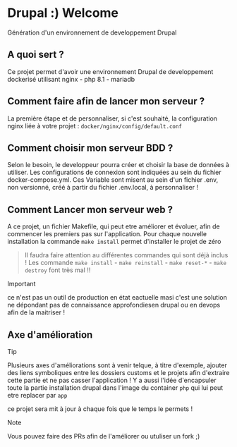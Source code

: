 # Drupal :) Welcome

Génération d'un environnement de developpement Drupal

## A quoi sert ?

Ce projet permet d'avoir une environnement Drupal de developpement dockerisé utilisant nginx - php 8.1 - mariadb

## Comment faire afin de lancer mon serveur ?

La première étape et de personnaliser, si c'est souhaité, la configuration nginx liée à votre projet : `docker/nginx/config/default.conf` 

## Comment choisir mon serveur BDD ?

Selon le besoin, le developpeur pourra créer et choisir la base de données à utiliser.
Les configurations de connexion sont indiquées au sein du fichier docker-compose.yml.
Ces Variable sont misent au sein d'un fichier .env, non versionné, créé à partir du fichier .env.local, à personnaliser !

## Comment Lancer mon serveur web ?

A ce projet, un fichier Makefile, qui peut etre améliorer et évoluer, afin de commencer les premiers pas sur l'application.
Pour chaque nouvelle installation la commande `make install` permet d'installer le projet de zéro 

> Il faudra faire attention au différentes commandes qui sont déjà inclus ! 
> Les commande `make install` - `make reinstall` - `make reset-*` - `make destroy` font très mal !!

> [!IMPORTANT]
> ce n'est pas un outil de production en état eactuelle masi c'est une solution ne dépondant pas de connaissance approfondiesen drupal ou en devops afin de la maitriser !

## Axe d'amélioration
> [!TIP]
> Plusieurs axes d'améliorations sont à venir telque, à titre d'exemple, ajouter des liens symboliques entre les dossiers customs et le projets afin d'extraire cette partie et ne pas casser l'application !
> Y a aussi l'idée d'encapsuler toute la partie installation drupal dans l'image du container `php` qui lui peut etre replacer par `app`

ce projet sera mit à jour à chaque fois que le temps le permets !

> [!NOTE]
> Vous pouvez faire des PRs afin de l'améliorer ou utuliser un fork ;) 